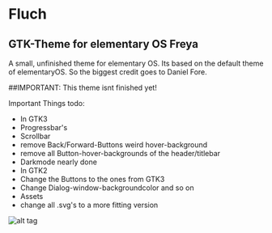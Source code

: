 # Fluch
## GTK-Theme for elementary OS Freya
A small, unfinished theme for elementary OS.
Its based on the default theme of elementaryOS.
So the biggest credit goes to Daniel Fore.

##IMPORTANT: This theme isnt finished yet!

Important Things todo:
 - In GTK3
  - Progressbar's
  - Scrollbar
  - remove Back/Forward-Buttons weird hover-background
  - remove all Button-hover-backgrounds of the header/titlebar
  - Darkmode nearly done
 - In GTK2
  - Change the Buttons to the ones from GTK3
  - Change Dialog-window-backgroundcolor and so on
 - Assets
  - change all .svg's to a more fitting version

![alt tag](http://www.upload.ee/image/5343982/Bildschirmfoto_vom_2015-11-20_16_04_54.png)
